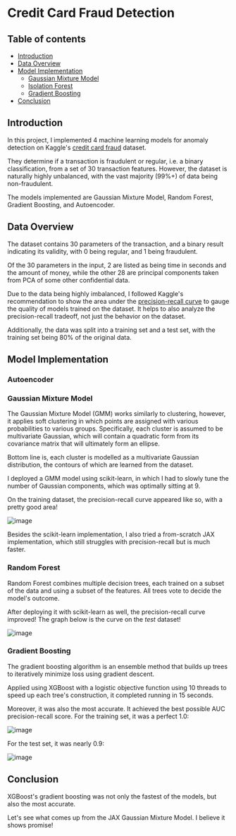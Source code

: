 ﻿# Credit Card Fraud Detection

## Table of contents
- [Introduction](#introduction)
- [Data Overview](#dataset-overview)
- [Model Implementation](#model-implementation)
  - [Gaussian Mixture Model](#gaussian-mixture-model)
  - [Isolation Forest](#isolation-forest)
  - [Gradient Boosting](#gradient-boosting)
- [Conclusion](#conclusion)

## Introduction

In this project, I implemented 4 machine learning models for anomaly detection on Kaggle's [credit card fraud](https://www.kaggle.com/datasets/mlg-ulb/creditcardfraud/data) dataset.

They determine if a transaction is fraudulent or regular, i.e. a binary classification, from a set of 30 transaction features. However, the dataset is naturally highly unbalanced, with the vast majority (99%+) of data being non-fraudulent.

The models implemented are Gaussian Mixture Model, Random Forest, Gradient Boosting, and Autoencoder.

## Data Overview

The dataset contains 30 parameters of the transaction, and a binary result indicating its validity, with 0 being regular, and 1 being fraudulent.

Of the 30 parameters in the input, 2 are listed as being time in seconds and the amount of money, while the other 28 are principal components taken from PCA of some other confidential data.

Due to the data being highly imbalanced, I followed Kaggle's recommendation to show the area under the [precision-recall curve](https://medium.com/@douglaspsteen/precision-recall-curves-d32e5b290248) to gauge the quality of models trained on the dataset. It helps to also analyze the precision-recall tradeoff, not just the behavior on the dataset.

Additionally, the data was split into a training set and a test set, with the training set being 80% of the original data.

## Model Implementation

### Autoencoder

### Gaussian Mixture Model

The Gaussian Mixture Model (GMM) works similarly to clustering, however, it applies soft clustering in which points are assigned with various probabilities to various groups. Specifically, each cluster is assumed to be multivariate Gaussian, which will contain a quadratic form from its covariance matrix that will ultimately form an ellipse. 

Bottom line is, each cluster is modelled as a multivariate Gaussian distribution, the contours of which are learned from the dataset.

I deployed a GMM model using scikit-learn, in which I had to slowly tune the number of Gaussian components, which was optimally sitting at 9.

On the training dataset, the precision-recall curve appeared like so, with a pretty good area!

![image](https://github.com/user-attachments/assets/7ebcacbb-b036-42c1-8863-1c2d6076d737)

Besides the scikit-learn implementation, I also tried a from-scratch JAX implementation, which still struggles with precision-recall but is much faster.

### Random Forest

Random Forest combines multiple decision trees, each trained on a subset of the data and using a subset of the features. All trees vote to decide the model's outcome. 

After deploying it with scikit-learn as well, the precision-recall curve improved! The graph below is the curve on the _test_ dataset!

![image](https://github.com/user-attachments/assets/e70011cf-b745-4e97-b6e4-118317336f32)

### Gradient Boosting

The gradient boosting algorithm is an ensemble method that builds up trees to iteratively minimize loss using gradient descent. 

Applied using XGBoost with a logistic objective function using 10 threads to speed up each tree's construction, it completed running in 15 seconds.

Moreover, it was also the most accurate. It achieved the best possible AUC precision-recall score. For the training set, it was a perfect 1.0:

![image](https://github.com/user-attachments/assets/21a6ce48-04c3-4dc6-9203-97c55f8a8c65)

For the test set, it was nearly 0.9:

![image](https://github.com/user-attachments/assets/f65b98c5-fcb7-4409-b2cd-73dba00ad1da)

## Conclusion

XGBoost's gradient boosting was not only the fastest of the models, but also the most accurate.

Let's see what comes up from the JAX Gaussian Mixture Model. I believe it shows promise!
